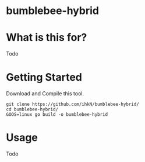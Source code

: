 
# bumblebee-hybrid

# What is this for?
Todo

# Getting Started
Download and Compile this tool.

    git clone https://github.com/ihkN/bumblebee-hybrid/
    cd bumblebee-hybrid/
    GOOS=linux go build -o bumblebee-hybrid

# Usage

Todo

